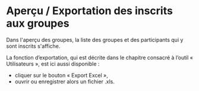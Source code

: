 # Aperçu / Exportation des inscrits aux groupes

Dans l'aperçu des groupes, la liste des groupes et des participants qui y sont inscrits s'affiche.

La fonction d’exportation, qui est décrite dans le chapitre consacré à l’outil « Utilisateurs », est ici aussi disponible :

* cliquer sur le bouton « Export Excel »,
* ouvrir ou enregistrer alors un fichier .xls.

